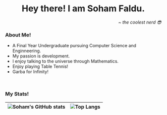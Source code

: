 <h1 align="center">Hey there! I am Soham Faldu.</h1>
<p align="right"><i>~ the coolest nerd 😎</i></p>
<h3>About Me!</h3>
<ul>
  <li>A Final Year Undergraduate pursuing Computer Science and Enginneering.</li>
  <li>My passion is development.</li>
  <li>I enjoy talking to the universe through Mathematics.</li>
  <li>Enjoy playing Table Tennis!</li>
  <li>Garba for Infinity!</li>
</ul>
<br>
<h3>My Stats!</h3>

| ![Soham's GitHub stats](https://github-readme-stats.vercel.app/api?username=Sommy21&count_private=true&show_icons=true&theme=dark) | ![Top Langs](https://github-readme-stats.vercel.app/api/top-langs/?username=Sommy21&layout=compact&count_private=true&show_icons=true&theme=dark) |
| --- | --- |


